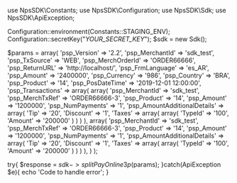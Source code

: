 use NpsSDK\Constants;
use NpsSDK\Configuration;
use NpsSDK\Sdk;
use NpsSDK\ApiException;

Configuration::environment(Constants::STAGING_ENV);
Configuration::secretKey("_YOUR_SECRET_KEY_");
$sdk = new Sdk();

$params = array(
    'psp_Version' => '2.2',
    'psp_MerchantId' => 'sdk_test',
    'psp_TxSource' => 'WEB',
    'psp_MerchOrderId' => 'ORDER66666',
    'psp_ReturnURL' => 'http://localhost/',
    'psp_FrmLanguage' => 'es_AR',
    'psp_Amount' => '2400000',
    'psp_Currency' => '986',
    'psp_Country' => 'BRA',
    'psp_Product' => '14',
    'psp_PosDateTime' => '2019-12-01 12:00:00',
    'psp_Transactions' => array(
        array(
            'psp_MerchantId' => 'sdk_test',
            'psp_MerchTxRef' => 'ORDER66666-3',
            'psp_Product' => '14',
            'psp_Amount' => '1200000',
            'psp_NumPayments' => '1',
            'psp_AmountAdditionalDetails' => array(
                'Tip' => '20',
                'Discount' => '1',
                'Taxes' => array(
                    array(
                        'TypeId' => '100',
                        'Amount' => '200000'
                    )
                )
                    )
        ),
        array(
            'psp_MerchantId' => 'sdk_test',
            'psp_MerchTxRef' => 'ORDER66666-3',
            'psp_Product' => '14',
            'psp_Amount' => '1200000',
            'psp_NumPayments' => '1',
            'psp_AmountAdditionalDetails' => array(
                'Tip' => '20',
                'Discount' => '1',
                'Taxes' => array(
                    array(
                        'TypeId' => '100',
                        'Amount' => '200000'
                    )
                )
                    )
        ),
    )
);

try{ 
    $response = $sdk->splitPayOnline3p($params); 
}catch(ApiException $e){ 
    echo 'Code to handle error'; 
} 
